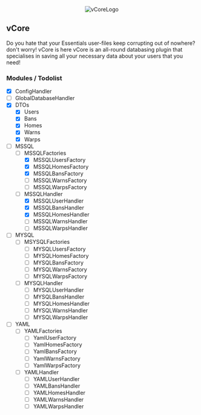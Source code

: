 <span style="display:block;text-align:center">![vCoreLogo](https://i.imgur.com/ys4nNJg.png)</span>
## vCore
Do you hate that your Essentials user-files keep corrupting out of nowhere? don't worry! vCore is here
vCore is an all-round databasing plugin that specialises in saving all your necessary data about your users that you need!

### Modules / Todolist

- [x] ConfigHandler
- [ ] GlobalDatabaseHandler
- [x] DTOs
  - [x] Users
  - [x] Bans
  - [x] Homes
  - [x] Warns
  - [x] Warps
  
- [ ] MSSQL
  - [ ] MSSQLFactories
    - [x] MSSQLUsersFactory
    - [x] MSSQLHomesFactory
    - [x] MSSQLBansFactory
    - [ ] MSSQLWarnsFactory
    - [ ] MSSQLWarpsFactory
  - [ ] MSSQLHandler
    - [x] MSSQLUserHandler  
    - [x] MSSQLBansHandler
    - [x] MSSQLHomesHandler
    - [ ] MSSQLWarnsHandler
    - [ ] MSSQLWarpsHandler
- [ ] MYSQL
  - [ ] MSYSQLFactories
    - [ ] MYSQLUsersFactory
    - [ ] MYSQLHomesFactory
    - [ ] MYSQLBansFactory
    - [ ] MYSQLWarnsFactory
    - [ ] MYSQLWarpsFactory
  - [ ] MYSQLHandler
    - [ ] MYSQLUserHandler
    - [ ] MYSQLBansHandler
    - [ ] MYSQLHomesHandler
    - [ ] MYSQLWarnsHandler
    - [ ] MYSQLWarpsHandler
- [ ] YAML
  - [ ] YAMLFactories
    - [ ] YamlUserFactory
    - [ ] YamlHomesFactory
    - [ ] YamlBansFactory
    - [ ] YamlWarnsFactory
    - [ ] YamlWarpsFactory
  - [ ] YAMLHandler
    - [ ] YAMLUserHandler
    - [ ] YAMLBansHandler
    - [ ] YAMLHomesHandler
    - [ ] YAMLWarnsHandler
    - [ ] YAMLWarpsHandler
